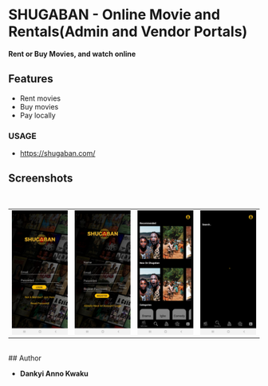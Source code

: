 # SHUGABAN - Online Movie and Rentals(Admin and Vendor Portals) 
**Rent or Buy Movies, and watch online**

## Features
* Rent movies
* Buy movies
* Pay locally


### USAGE
- <a href="https://shugaban.com/" target="_blank">https://shugaban.com/</a>

## Screenshots
</br>
<div align="center">
   <table align="center" border="0" >
  <tr>
    <td>
      <img width="250" src="1.jpg"/>
    <td>
      <img width="250" src="2.jpg"/>
    </td>
    <td> 
     <img width="250" src="3.jpg"/>
    </td>
    <td> 
     <img width="250" src="4.jpg"/>
    </td>
  </table>
  </div>
</br>
## Author

* **Dankyi Anno Kwaku** 


